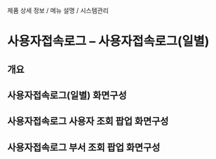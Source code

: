 <!--breadcrumb:제품 상세 정보 / 메뉴 설명 / 시스템관리--><span class="md-breadcrumb">제품 상세 정보 / 메뉴 설명 / 시스템관리</span>
# 사용자접속로그 – 사용자접속로그(일별)
<!--5th-h2-toc-->
## 개요

## 사용자접속로그(일별) 화면구성

## 사용자접속로그 사용자 조회 팝업 화면구성

## 사용자접속로그 부서 조회 팝업 화면구성

